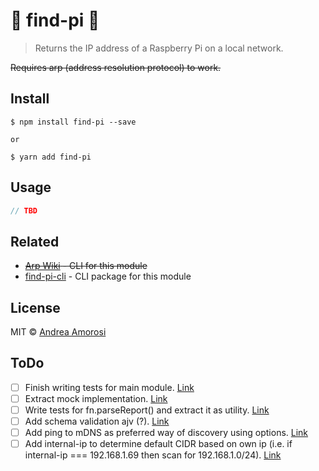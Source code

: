 # :construction: find-pi :construction:

> Returns the IP address of a Raspberry Pi on a local network.

~~Requires arp (address resolution protocol) to work.~~

## Install
```
$ npm install find-pi --save

or

$ yarn add find-pi
```

## Usage
```js
// TBD
```

## Related
- ~~[Arp Wiki](https://en.wikipedia.org/wiki/Address_Resolution_Protocol) -  CLI for this module~~
- [find-pi-cli](https://github.com/dreamorosi/find-pi-cli) - CLI package for this module

## License
MIT © [Andrea Amorosi](mailto:dreamorosi@gmail.com)

## ToDo
- [ ] Finish writing tests for main module. [Link](../next/index.test.js#L46)
- [ ] Extract mock implementation. [Link](../next/index.test.js#L50)
- [ ] Write tests for fn.parseReport() and extract it as utility. [Link](../next/index.test.js#L72)
- [ ] Add schema validation ajv (?). [Link](../next/lib/findPi.js#L5)
- [ ] Add ping to mDNS as preferred way of discovery using options. [Link](../next/lib/findPi.js#L38)
- [ ] Add internal-ip to determine default CIDR based on own ip (i.e. if internal-ip === 192.168.1.69 then scan for 192.168.1.0/24). [Link](../next/lib/utils.js#L7)
